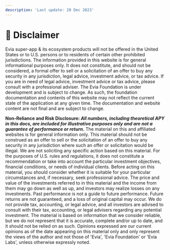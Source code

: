 ```yaml
---
description: 'Last update: 20 Dec 2023'
---
```


# 📖 Disclaimer

Evia super-app & its ecosystem products will not be offered in the United States or to U.S. persons or to residents of certain other prohibited jurisdictions. The information provided in this website is for general informational purposes only. It does not constitute, and should not be considered, a formal offer to sell or a solicitation of an offer to buy any security in any jurisdiction, legal advice, investment advice, or tax advice. If you are in need of legal advice, investment advice or tax advice, please consult with a professional adviser. The Evia Foundation is under development and is subject to change. As such, the foundation documentation and contents of this website may not reflect the current state of the application at any given time. The documentation and website content are not final and are subject to change.

**Non-Reliance and Risk Disclosure: **_**All numbers, including theoretical APY in this docs, are included for illustrative purposes only and are not a guarantee of performance or return**_**.** The material on this and affiliated websites is for general information only. This material should not be construed as an offer to sell or the solicitation of an offer to buy any security in any jurisdiction where such an offer or solicitation would be illegal. We are not soliciting any specific action based on this material. For the purposes of U.S. rules and regulations, it does not constitute a recommendation or take into account the particular investment objectives, financial conditions, or needs of individual clients. Before acting on this material, you should consider whether it is suitable for your particular circumstances and, if necessary, seek professional advice. The price and value of the investments referred to in this material and the income from them may go down as well as up, and investors may realize losses on any investments. Past performance is not a guide to future performance. Future returns are not guaranteed, and a loss of original capital may occur. We do not provide tax, accounting, or legal advice, and all investors are advised to consult with their tax, accounting, or legal advisers regarding any potential investment. The material is based on information that we consider reliable, but we do not represent that it is accurate, complete and/or up to date, and it should not be relied on as such. Opinions expressed are our current opinions as of the date appearing on this material only and only represent the views of the author and not those of 'Evia', 'Evia Foundation' or 'Evia Labs', unless otherwise expressly noted.
